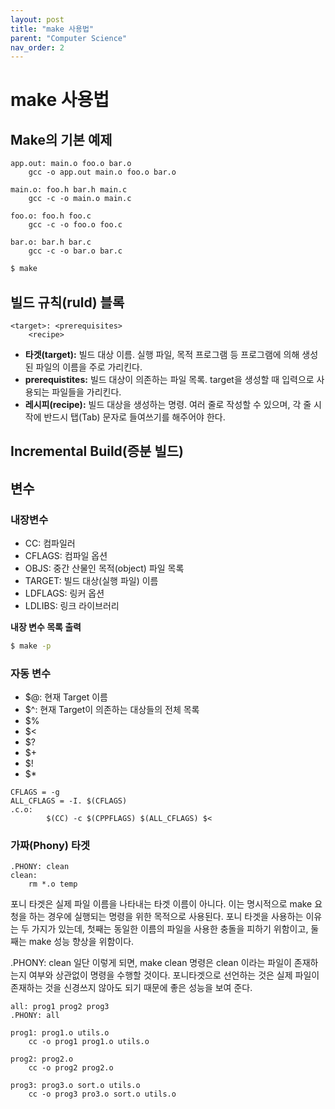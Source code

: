 ```yaml
---
layout: post
title: "make 사용법"
parent: "Computer Science"
nav_order: 2
---
```


# make 사용법

## Make의 기본 예제
```
app.out: main.o foo.o bar.o
    gcc -o app.out main.o foo.o bar.o

main.o: foo.h bar.h main.c
    gcc -c -o main.o main.c

foo.o: foo.h foo.c
    gcc -c -o foo.o foo.c

bar.o: bar.h bar.c
    gcc -c -o bar.o bar.c
```

```bash
$ make
```


## 빌드 규칙(ruld) 블록
```
<target>: <prerequisites>
    <recipe>
```
- **타겟(target):** 빌드 대상 이름. 실행 파일, 목적 프로그램 등 프로그램에 의해 생성된 파일의 이름을 주로 가리킨다.  
- **prerequistites:** 빌드 대상이 의존하는 파일 목록. target을 생성할 때 입력으로 사용되는 파일들을 가리킨다.  
- **레시피(recipe):** 빌드 대상을 생성하는 명령. 여러 줄로 작성할 수 있으며, 각 줄 시작에 반드시 탭(Tab) 문자로 들여쓰기를 해주어야 한다.  
  
  
## Incremental Build(증분 빌드)

## 변수
### 내장변수
- CC: 컴파일러
- CFLAGS: 컴파일 옵션
- OBJS: 중간 산물인 목적(object) 파일 목록
- TARGET: 빌드 대상(실행 파일) 이름
- LDFLAGS: 링커 옵션
- LDLIBS: 링크 라이브러리

**내장 변수 목록 출력**  
```bash
$ make -p
```
  
### 자동 변수
- $@: 현재 Target 이름
- $^: 현재 Target이 의존하는 대상들의 전체 목록
- $%  
- $<
- $?
- $+
- $!
- $*

```
CFLAGS = -g
ALL_CFLAGS = -I. $(CFLAGS)
.c.o:
        $(CC) -c $(CPPFLAGS) $(ALL_CFLAGS) $<
```

### 가짜(Phony) 타겟
```
.PHONY: clean
clean:
    rm *.o temp
```

포니 타겟은 실제 파일 이름을 나타내는 타겟 이름이 아니다. 이는 명시적으로 make 요청을 하는 경우에 실행되는 명령을 위한 목적으로 사용된다. 포니 타겟을 사용하는 이유는 두 가지가 있는데, 첫째는 동일한 이름의 파일을 사용한 충돌을 피하기 위함이고, 둘째는 make 성능 향상을 위함이다.

.PHONY: clean
일단 이렇게 되면, make clean 명령은 clean 이라는 파일이 존재하는지 여부와 상관없이 명령을 수행할 것이다.
포니타겟으로 선언하는 것은 실제 파일이 존재하는 것을 신경쓰지 않아도 되기 때문에 좋은 성능을 보여 준다.

```
all: prog1 prog2 prog3
.PHONY: all

prog1: prog1.o utils.o
    cc -o prog1 prog1.o utils.o

prog2: prog2.o
    cc -o prog2 prog2.o

prog3: prog3.o sort.o utils.o
    cc -o prog3 pro3.o sort.o utils.o
```
